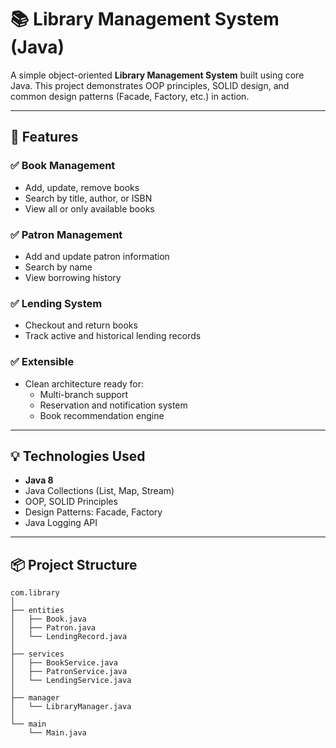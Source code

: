 # 📚 Library Management System (Java)

A simple object-oriented **Library Management System** built using core Java. This project demonstrates OOP principles, SOLID design, and common design patterns (Facade, Factory, etc.) in action.

---

## 🧠 Features

### ✅ Book Management
- Add, update, remove books
- Search by title, author, or ISBN
- View all or only available books

### ✅ Patron Management
- Add and update patron information
- Search by name
- View borrowing history

### ✅ Lending System
- Checkout and return books
- Track active and historical lending records

### ✅ Extensible
- Clean architecture ready for:
  - Multi-branch support
  - Reservation and notification system
  - Book recommendation engine

---

## 💡 Technologies Used

- **Java 8**
- Java Collections (List, Map, Stream)
- OOP, SOLID Principles
- Design Patterns: Facade, Factory
- Java Logging API

---

## 📦 Project Structure

```plaintext
com.library
│
├── entities
│   ├── Book.java
│   ├── Patron.java
│   └── LendingRecord.java
│
├── services
│   ├── BookService.java
│   ├── PatronService.java
│   └── LendingService.java
│
├── manager
│   └── LibraryManager.java
│
└── main
    └── Main.java
